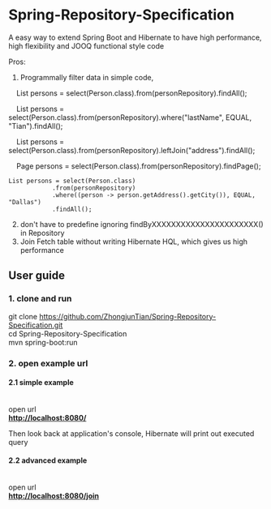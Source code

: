 # Spring-Repository-Specification

A easy way to extend Spring Boot and Hibernate to have high performance, high flexibility and JOOQ functional style code

Pros:

1. Programmally filter data in simple code,<br />

     List persons = select(Person.class).from(personRepository).findAll();
     
     List persons = select(Person.class).from(personRepository).where("lastName", EQUAL, "Tian").findAll();
     
     List persons = select(Person.class).from(personRepository).leftJoin("address").findAll();
     
     Page persons = select(Person.class).from(personRepository).findPage();
    
    List persons = select(Person.class)
                .from(personRepository)
                .where((person -> person.getAddress().getCity()), EQUAL, "Dallas")
                .findAll();
2. don't have to predefine ignoring findByXXXXXXXXXXXXXXXXXXXXXX() in Repository <br />
3. Join Fetch table without writing Hibernate HQL, which gives us high performance<br />

<h2>User guide</h2>
<h3>1. clone and run</h3>

git clone https://github.com/ZhongjunTian/Spring-Repository-Specification.git <br />
cd Spring-Repository-Specification<br />
mvn spring-boot:run

<h3>2. open example url</h3>

<h4>2.1 simple example</h4><br />
open url <br />
<a href="http://localhost:8080/"><b>http://localhost:8080/</b></a><br />

Then look back at application's console, Hibernate will print out executed query

<h4>2.2 advanced example</h4><br />
open url <br />
<a href="http://localhost:8080/join"><b>http://localhost:8080/join</b></a><br />

